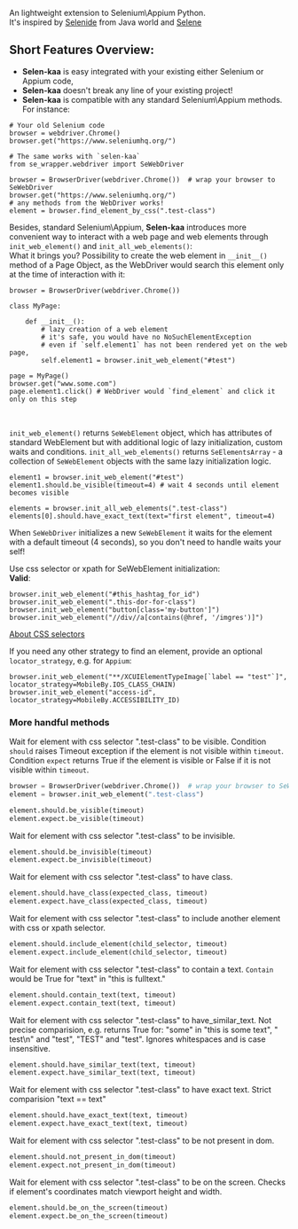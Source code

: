 An lightweight extension to Selenium\Appium Python.<br/>
It's inspired by [Selenide](https://github.com/selenide/selenide "Selenide GitHub page") from Java world and 
[Selene](https://github.com/yashaka/selene "Selene Github page")

## Short Features Overview:
- **Selen-kaa** is easy integrated with your existing either Selenium or Appium code, 
- **Selen-kaa** doesn't break any line of your existing project!
- **Selen-kaa** is compatible with any standard Selenium\Appium methods.
<br/>For instance:
```
# Your old Selenium code
browser = webdriver.Chrome()
browser.get("https://www.seleniumhq.org/")

# The same works with `selen-kaa`
from se_wrapper.webdriver import SeWebDriver

browser = BrowserDriver(webdriver.Chrome())  # wrap your browser to SeWebDriver 
browser.get("https://www.seleniumhq.org/")
# any methods from the WebDriver works!
element = browser.find_element_by_css(".test-class")
```
Besides, standard Selenium\Appium, **Selen-kaa** introduces more convenient way to 
interact with a web page and web elements through `init_web_element()`
and `init_all_web_elements()`:<br/>
What it brings you? Possibility to create the web element in `__init__()` method of a Page Object, 
as the WebDriver would search this element only at the time of interaction with it:
```
browser = BrowserDriver(webdriver.Chrome())

class MyPage:

    def __init__():
        # lazy creation of a web element
        # it's safe, you would have no NoSuchElementException
        # even if `self.element1` has not been rendered yet on the web page, 
        self.element1 = browser.init_web_element("#test")
    
page = MyPage()
browser.get("www.some.com")
page.element1.click() # WebDriver would `find_element` and click it only on this step
```
<br/>

`init_web_element()` returns `SeWebElement` object, which has attributes 
of standard WebElement but with additional logic of lazy initialization,
 custom waits and conditions.
`init_all_web_elements()` returns `SeElementsArray` - a collection of 
`SeWebElement` objects with the same lazy initialization logic.

```
element1 = browser.init_web_element("#test")
element1.should.be_visible(timeout=4) # wait 4 seconds until element becomes visible

elements = browser.init_all_web_elements(".test-class")
elements[0].should.have_exact_text(text="first element", timeout=4)
```
When `SeWebDriver` initializes a new `SeWebElement` it waits for the element 
with a default timeout (4 seconds), so you don't need to handle waits your self!

Use css selector or xpath for SeWebElement initialization:<br/>
__Valid__:<br/>
```
browser.init_web_element("#this_hashtag_for_id")
browser.init_web_element(".this-dor-for-class")
browser.init_web_element("button[class='my-button']")
browser.init_web_element("//div//a[contains(@href, '/imgres')]")
```
[About CSS selectors](https://developer.mozilla.org/en-US/docs/Web/CSS/CSS_Selectors "Mozilla page")

If you need any other strategy to find an element, provide an optional `locator_strategy`, e.g. for `Appium`:
```
browser.init_web_element("**/XCUIElementTypeImage[`label == "test"`]", locator_strategy=MobileBy.IOS_CLASS_CHAIN)
browser.init_web_element("access-id", locator_strategy=MobileBy.ACCESSIBILITY_ID)
```

### More handful methods
Wait for element with css selector ".test-class" to be visible.
Condition `should` raises Timeout exception if the element is not visible within `timeout`.
Condition `expect` returns True if the element is visible or False if it is not visible within `timeout`.
```python
browser = BrowserDriver(webdriver.Chrome())  # wrap your browser to SeWebDriver 
element = browser.init_web_element(".test-class")

element.should.be_visible(timeout)
element.expect.be_visible(timeout)
```
Wait for element with css selector ".test-class" to be invisible.
```python
element.should.be_invisible(timeout)
element.expect.be_invisible(timeout)
```
Wait for element with css selector ".test-class" to have class.
```python
element.should.have_class(expected_class, timeout)
element.expect.have_class(expected_class, timeout)
```
Wait for element with css selector ".test-class" to include another element with css or xpath selector.
```python
element.should.include_element(child_selector, timeout)
element.expect.include_element(child_selector, timeout)
```
Wait for element with css selector ".test-class" to contain a text.
`Contain` would be True for "text" in "this is fulltext."
```python
element.should.contain_text(text, timeout)
element.expect.contain_text(text, timeout)
```
Wait for element with css selector ".test-class" to have_similar_text.
Not precise comparision, e.g. returns True for:
"some" in "this is some text", " test\n" and "test", "TEST" and "test". 
Ignores whitespaces and is case insensitive.
```python
element.should.have_similar_text(text, timeout)
element.expect.have_similar_text(text, timeout)
```
Wait for element with css selector ".test-class" to have exact text.
Strict comparision "text == text"
```python
element.should.have_exact_text(text, timeout)
element.expect.have_exact_text(text, timeout)
```
Wait for element with css selector ".test-class" to be not present in dom.
```python
element.should.not_present_in_dom(timeout)
element.expect.not_present_in_dom(timeout)
```
Wait for element with css selector ".test-class" to be on the screen.
Checks if element's coordinates match viewport height and width.
```python
element.should.be_on_the_screen(timeout)
element.expect.be_on_the_screen(timeout)
```
